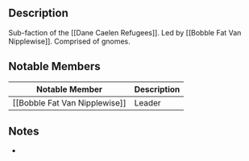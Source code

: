 ## Description
Sub-faction of the [[Dane Caelen Refugees]]. Led by [[Bobble Fat Van Nipplewise]]. Comprised of gnomes.

## Notable Members
| Notable Member | Description |
| -------------- | ----------- |
|   [[Bobble Fat Van Nipplewise]]             |  Leader           |

## Notes
* 